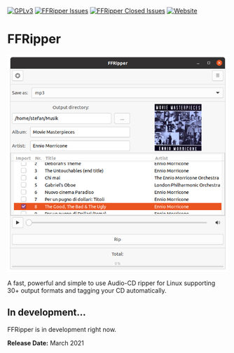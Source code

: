 [![GPLv3](https://img.shields.io/github/license/thepickwickclub/ffripper)](https://github.com/ThePickwickClub/ffripper/blob/main/LICENSE)
[![FFRipper Issues](https://img.shields.io/github/issues/thepickwickclub/ffripper)](https://github.com/ThePickwickClub/ffripper/issues)
[![FFRipper Closed Issues](https://img.shields.io/github/issues-closed/thepickwickclub/ffripper)](https://github.com/ThePickwickClub/ffripper/issues?q=is%3Aissue+is%3Aclosed)
[![Website](https://img.shields.io/website?down_color=lightgrey&down_message=offline&up_color=green&up_message=online&url=https%3A%2F%2Fthepickwickclub.github.io%2Fffripper%2F)](https://thepickwickclub.github.io/ffripper/)
# FFRipper
![FFRipper](data/ffripper01.png)

A fast, powerful and simple to use Audio-CD ripper for Linux supporting 30+ output formats and tagging your CD automatically.

## In development...

FFRipper is in development right now.

**Release Date:** March 2021